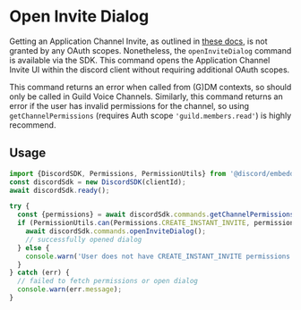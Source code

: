 # Open Invite Dialog

Getting an Application Channel Invite, as outlined in [these docs](https://discord.com/developers/docs/resources/invite#get-invite), is not granted by any OAuth scopes. Nonetheless, the `openInviteDialog` command is available via the SDK. This command opens the Application Channel Invite UI within the discord client without requiring additional OAuth scopes.

This command returns an error when called from (G)DM contexts, so should only be called in Guild Voice Channels. Similarly, this command returns an error if the user has invalid permissions for the channel, so using `getChannelPermissions` (requires Auth scope `'guild.members.read'`) is highly recommend.

## Usage

```javascript
import {DiscordSDK, Permissions, PermissionUtils} from '@discord/embedded-app-sdk';
const discordSdk = new DiscordSDK(clientId);
await discordSdk.ready();

try {
  const {permissions} = await discordSdk.commands.getChannelPermissions();
  if (PermissionUtils.can(Permissions.CREATE_INSTANT_INVITE, permissions)) {
    await discordSdk.commands.openInviteDialog();
    // successfully opened dialog
  } else {
    console.warn('User does not have CREATE_INSTANT_INVITE permissions');
  }
} catch (err) {
  // failed to fetch permissions or open dialog
  console.warn(err.message);
}
```
